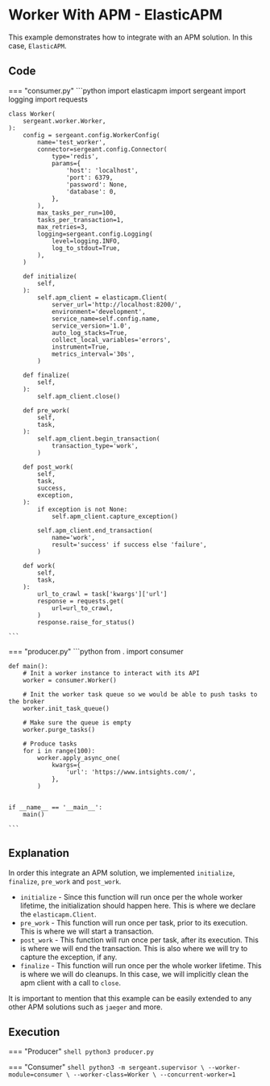 # Worker With APM - ElasticAPM

This example demonstrates how to integrate with an APM solution. In this case, `ElasticAPM`.


## Code

=== "consumer.py"
    ```python
    import elasticapm
    import sergeant
    import logging
    import requests


    class Worker(
        sergeant.worker.Worker,
    ):
        config = sergeant.config.WorkerConfig(
            name='test_worker',
            connector=sergeant.config.Connector(
                type='redis',
                params={
                    'host': 'localhost',
                    'port': 6379,
                    'password': None,
                    'database': 0,
                },
            ),
            max_tasks_per_run=100,
            tasks_per_transaction=1,
            max_retries=3,
            logging=sergeant.config.Logging(
                level=logging.INFO,
                log_to_stdout=True,
            ),
        )

        def initialize(
            self,
        ):
            self.apm_client = elasticapm.Client(
                server_url='http://localhost:8200/',
                environment='development',
                service_name=self.config.name,
                service_version='1.0',
                auto_log_stacks=True,
                collect_local_variables='errors',
                instrument=True,
                metrics_interval='30s',
            )

        def finalize(
            self,
        ):
            self.apm_client.close()

        def pre_work(
            self,
            task,
        ):
            self.apm_client.begin_transaction(
                transaction_type='work',
            )

        def post_work(
            self,
            task,
            success,
            exception,
        ):
            if exception is not None:
                self.apm_client.capture_exception()

            self.apm_client.end_transaction(
                name='work',
                result='success' if success else 'failure',
            )

        def work(
            self,
            task,
        ):
            url_to_crawl = task['kwargs']['url']
            response = requests.get(
                url=url_to_crawl,
            )
            response.raise_for_status()

    ```

=== "producer.py"
    ```python
    from . import consumer


    def main():
        # Init a worker instance to interact with its API
        worker = consumer.Worker()

        # Init the worker task queue so we would be able to push tasks to the broker
        worker.init_task_queue()

        # Make sure the queue is empty
        worker.purge_tasks()

        # Produce tasks
        for i in range(100):
            worker.apply_async_one(
                kwargs={
                    'url': 'https://www.intsights.com/',
                },
            )


    if __name__ == '__main__':
        main()

    ```


## Explanation

In order this integrate an APM solution, we implemented `initialize`, `finalize`, `pre_work` and `post_work`.

- `initialize` - Since this function will run once per the whole worker lifetime, the initialization should happen here. This is where we declare the `elasticapm.Client`.
- `pre_work` - This function will run once per task, prior to its execution. This is where we will start a transaction.
- `post_work` - This function will run once per task, after its execution. This is where we will end the transaction. This is also where we will try to capture the exception, if any.
- `finalize` - This function will run once per the whole worker lifetime. This is where we will do cleanups. In this case, we will implicitly clean the apm client with a call to `close`.

It is important to mention that this example can be easily extended to any other APM solutions such as `jaeger` and more.


## Execution

=== "Producer"
    ```shell
    python3 producer.py
    ```

=== "Consumer"
    ```shell
    python3 -m sergeant.supervisor \
        --worker-module=consumer \
        --worker-class=Worker \
        --concurrent-worker=1
    ```
